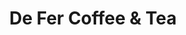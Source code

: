 ---
title: "De Fer Coffee & Tea"
url: /pittsburgh/de-fer-coffee-and-tea-frew-street/
shop: coffee
---